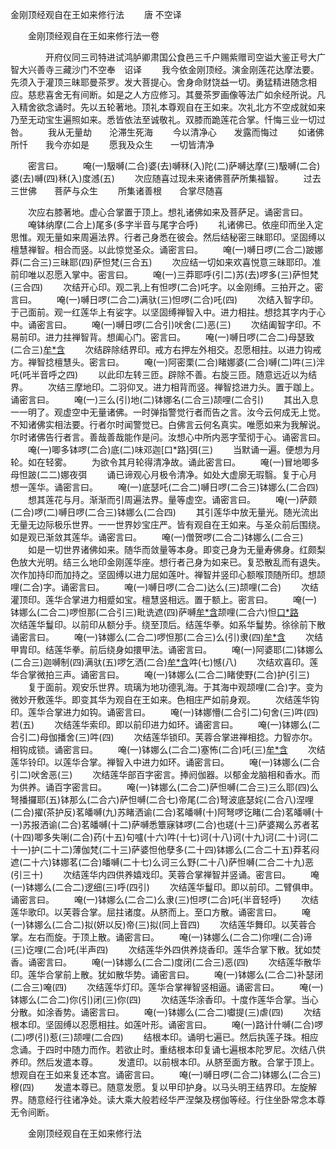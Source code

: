   金刚顶经观自在王如来修行法
　　唐 不空译




　　金刚顶经观自在王如来修行法一卷

　　　　开府仪同三司特进试鸿胪卿肃国公食邑三千户赐紫赠司空谥大鉴正号大广智大兴善寺三藏沙门不空奉　诏译
　　我今依金刚顶经。演金刚莲花达摩法要。先须入于灌顶三昧耶曼茶罗。发大菩提心。舍身命财饶益一切。勇猛精进随念相应。慈悲喜舍无有间断。如是之人方应修习。其曼茶罗画像等法广如余经所说。凡入精舍欲念诵时。先以五轮著地。顶礼本尊观自在王如来。次礼北方不空成就如来乃至无动宝生遍照如来。悉皆依法至诚敬礼。双膝而跪莲花合掌。忏悔三业一切过咎。
　　我从无量劫　　沦滞生死海
　　今以清净心　　发露而悔过
　　如诸佛所忏　　我今亦如是
　　愿我及众生　　一切皆清净

　　密言曰。
　　唵(一)馺嚩(二合)婆(去)嚩秝(入)陀(二)萨嚩达摩(三)馺嚩(二合)婆(去)嚩(四)秝(入)度澸(五)
　　次应随喜过现未来诸佛菩萨所集福智。
　　过去三世佛　　菩萨与众生
　　所集诸善根　　合掌尽随喜

　　次应右膝著地。虚心合掌置于顶上。想礼诸佛如来及菩萨足。诵密言曰。
　　唵钵纳摩(二合上)尾多(多字半音与尾字合呼)
　　礼诸佛已。依座印而坐入定思惟。观无量如来周遍法界。行者己身悉在彼会。然后结秘密三昧耶印。坚固缚以檀慧禅智。相合而竖。以此惊觉圣众。诵密言曰。
　　唵(一)嚩日啰(二合二)跛娜莽(二合三)三昧耶(四)萨怛梵(三合五)
　　次应结一切如来欢喜悦意三昧耶印。准前印唯以忍愿入掌中。密言曰。
　　唵(一)三莽耶呼(引二)苏(去)啰多(三)萨怛梵(三合四)
　　次结开心印。观二乳上有怛啰(二合)吒字。以金刚缚。三拍开之。密言曰。
　　唵(一)嚩日啰(二合二)满驮(三)怛啰(二合)吒(四)
　　次结入智字印。于己面前。观一红莲华上有娑字。以坚固缚禅智入中。进力相拄。想捻其字内于心中。诵密言曰。
　　唵(一)嚩日啰(二合引)吠舍(二)恶(三)
　　次结阖智字印。不易前印。进力拄禅智背。想阖心门。密言曰。
　　唵(一)嚩日啰(二合二)母瑟致(二合三)[牟*含](四)
　　次结辟除结界印。戒方右押左外相交。忍愿相拄。以进力钩戒方。禅智捻檀慧头。密言曰。
　　唵(一)阿密栗(二合)睹娜婆(二合)嚩(二)吽(三)泮吒(吒半音呼之四)
　　以此印左转三匝。辟除不善。右旋三匝。随意远近以为结界。
　　次结三摩地印。二羽仰叉。进力相背而竖。禅智捻进力头。置于跏上。诵密言曰。
　　唵(一)三么(引)地(二)钵娜名(二合三)颉哩(二合引)
　　其出入息一一明了。观虚空中无量诸佛。一时弹指警觉行者而告之言。汝今云何成无上觉。不知诸佛实相法要。行者尔时闻警觉已。白佛言云何名真实。唯愿如来为我解说。尔时诸佛告行者言。善哉善哉能作是问。汝想心中所内恶字莹彻于心。诵密言曰。
　　唵(一)唧多钵啰(二合)底(二)味邓迦[口*路]弭(三)
　　当默诵一遍。便想为月轮。如在轻雾。
　　为欲令其月轮得清净故。诵此密言曰。
　　唵(一)冒地唧多母怛跛(二二)娜夜弭
　　诵已谛观心月极令清净。如处大虚廓无瑕翳。复于心月想一莲华。诵密言曰。
　　唵(一)底瑟吒(二合二)嚩日啰(二合三)钵娜么(二合四)
　　想其莲花与月。渐渐而引周遍法界。量等虚空。诵密言曰。
　　唵(一)萨颇(二合)啰(二)嚩日啰(二合三)钵娜么(二合四)
　　其引莲华中放无量光。随光流出无量无边际极乐世界。一一世界妙宝庄严。皆有观自在王如来。与圣众前后围绕。如是观已渐敛其莲华。诵密言曰。
　　唵(一)僧贺啰(二合二)钵娜么(二合三)
　　如是一切世界诸佛如来。随华而敛量等本身。即变己身为无量寿佛身。红颇梨色放大光明。结三么地印金刚莲华座。想行者己身为如来已。复恐散乱而有退失。次作加持印而加持之。坚固缚以进力屈如莲叶。禅智并竖印心额喉顶随所印。想颉哩(二合)字。诵密言曰。
　　唵(一)嚩日啰(二合二)达么(三)颉哩(二合)
　　次结灌顶印。莲华合掌进力相蹙如宝。檀慧竖相远。置于额上。密言曰。
　　唵(一)钵娜么(二合二)啰怛那(二合引三)毗诜遮(四)萨嚩[牟*含](五)颉哩(二合六)怛[口*路](二合七)
　　次结莲华鬘印。以前印从额分手。绕至顶后。结莲华拳。如系华鬘势。徐徐前下散诵密言曰。
　　唵(一)钵娜么(二合二)啰怛那(二合三)么(引)隶(四)[牟*含](牟含反五)
　　次结甲胄印。结莲华拳。前后绕身如擐甲法。诵密言曰。
　　唵(一)阿婆耶(二)钵娜么(二合三)迦嚩制(四)满驮(五)啰乞洒(二合)[牟*含](六)吽(七)憾(八)
　　次结欢喜印。莲华合掌微拍三声。诵密言曰。
　　唵(一)钵娜么(二合二)睹使野(二合)护(引三)
　　复于面前。观安乐世界。琉璃为地功德乳海。于其海中观颉哩(二合)字。变为微妙开敷莲华。即变其华为观自在王如来。色相庄严如前身观。
　　次结莲华钩印。莲华合掌进力如钩。诵密言曰。
　　唵(一)钵娜懵(二合引二)句舍(三)吽(四)若(五)
　　次结莲华索印。即以前印进力如环。诵密言曰。
　　唵(一)钵娜么(二合引二)母伽播舍(三)吽(四)
　　次结莲华锁印。芙蓉合掌进禅相捻。力智亦尔。相钩成锁。诵密言曰。
　　唵(一)钵娜么(二合二)塞怖(二合)吒(三)[牟*含](四)
　　次结莲华铃印。以莲华合掌。禅智入中进力如环。诵密言曰。
　　唵(一)钵娜么(二合引二)吠舍恶(三)
　　次结莲华部百字密言。捧阏伽器。以郁金龙脑相和香水。而为供养。诵百字密言曰。
　　唵(一)钵娜么(二合二)萨怛嚩(二合三)三么耶(四)么弩播攞耶(五)钵那么(二合六)萨怛嚩(二合七)帝尾(二合)弩波底瑟姹(二合八)涅哩(二合)擢(茶护反)茗皤嚩(九)苏睹洒谕(二合)茗皤嚩(十)阿弩啰讫睹(二合)茗皤嚩(十一)苏报洒谕(二合)茗皤嚩(十二)萨嚩悉簟寐钵啰(二合)也瑳(十三)萨婆羯么苏者茗(十四)唧多失唎(二合)药(十五)句嚧(十六)吽(十七)诃(十八)诃(十九)诃(二十)诃(二十一)护(二十二)薄伽梵(二十三)萨婆怛他孽多(二十四)钵娜么(二合二十五)莽茗闷遮(二十六)钵娜茗(二合)皤嚩(二十七)么诃三么野(二十八)萨怛嚩(二合二十九)恶(引三十)
　　次结莲华内四供养嬉戏印。芙蓉合掌禅智并竖诵。密言曰。
　　唵(一)钵娜么(二合二)逻细(三)呼(四引)
　　次结莲华鬘印。即以前印。二臂俱申。诵密言曰。
　　唵(一)钵娜么(二合二)么隶(三)怛啰(二合)吒(半音轻呼)
　　次结莲华歌印。以芙蓉合掌。屈拄诸度。从脐而上。至口方散。诵密言曰。
　　唵(一)钵娜么(二合二)拟(妍以反)帝(三)拟(同上音四)
　　次结莲华舞印。以芙蓉合掌。左右而旋。于顶上散。诵密言曰。
　　唵(一)钵娜么(二合二)你哩(二合)谛(三)讫哩(二合)吒(半声四)
　　次结莲华外四供养烧香印。莲华合掌下散。犹如焚香。诵密言曰。
　　唵(一)钵娜么(二合二)度闭(二合三)恶(四)
　　次结莲华散华印。莲华合掌前上散。犹如散华势。诵密言曰。
　　唵(一)钵娜么(二合二)补瑟闭(二合三)唵(四)
　　次结莲华灯印。莲华合掌禅智竖相逼。诵密言曰。
　　唵(一)钵娜么(二合二)你(引)闭(三)你(四)
　　次结莲华涂香印。十度作莲华合掌。当心分散。如涂香势。诵密言曰。
　　唵(一)钵娜么(二合二)囐提(三)虐(四)
　　次结根本印。坚固缚以忍愿相拄。如莲叶形。诵密言曰。
　　唵(一)路计什嚩(二合)啰(二)啰(引)惹(三)颉哩(二合四)
　　结根本印。诵明七遍已。然后执莲子珠。相应念诵。于四时中随力而作。若欲止时。重结根本印复诵七遍根本陀罗尼。次结八供养印。然后发遣本尊。
　　发遣印。以前根本印。从脐至面方散。合掌于顶上。想观自在王如来复还本宫。诵密言曰。
　　唵(一)嚩日啰(二合二)钵娜么(二合三)穆(四)
　　发遣本尊已。随意发愿。复以甲印护身。以马头明王结界印。左旋解界。随意经行往诸净处。读大乘大般若经华严涅槃及楞伽等经。行住坐卧常念本尊无令间断。

　　金刚顶经观自在王如来修行法


